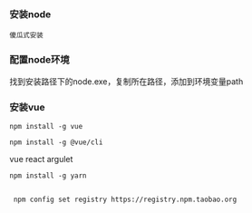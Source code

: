 ### 安装node

```
傻瓜式安装
```



### 配置node环境

找到安装路径下的node.exe，复制所在路径，添加到环境变量path



### 安装vue

```
npm install -g vue

npm install -g @vue/cli
```



vue react argulet



```
npm install -g yarn


```



```
 npm config set registry https://registry.npm.taobao.org
```

